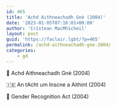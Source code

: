 ```yaml
---
id: 465
title: 'Achd Aithneachadh Gnè (2004)'
date: '2023-01-05T07:16:01+00:00'
author: 'Crìstean MacMhìcheil'
layout: post
guid: 'https://faclair.lgbt/?p=465'
permalink: /achd-aithneachadh-gne-2004/
categories:
    - gd
---
```


&#x1f3f4;&#xe0067;&#xe0062;&#xe0073;&#xe0063;&#xe0074;&#xe007f; Achd Aithneachadh Gnè (2004)

&#x1f1ee;&#x1f1ea; An tAcht um Inscne a Aithint (2004)

&#x1f3f4;&#xe0067;&#xe0062;&#xe0065;&#xe006e;&#xe0067;&#xe007f; Gender Recognition Act (2004)